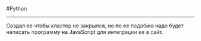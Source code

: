 #Python 

----

Создал ее чтобы кластер не закрылся, но по ее подобию надо будет написать программу на JavaScript для интеграции ее в сайт.